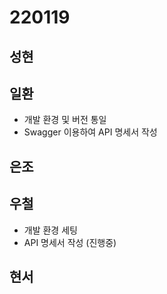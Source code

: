 # 220119

## 성현

## 일환

- 개발 환경 및 버전 통일
- Swagger 이용하여 API 명세서 작성

## 은조

## 우철

- 개발 환경 세팅
- API 명세서 작성 (진행중)

## 현서
